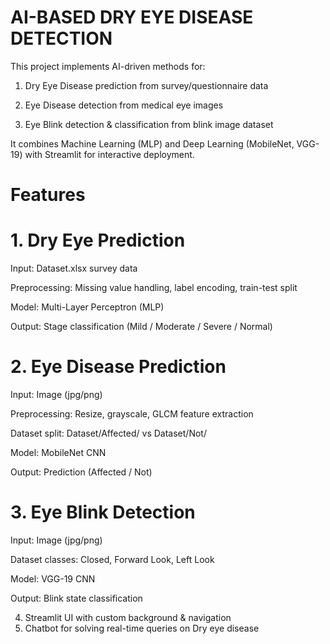 # AI-BASED DRY EYE DISEASE DETECTION

This project implements AI-driven methods for:

1. Dry Eye Disease prediction from survey/questionnaire data

2. Eye Disease detection from medical eye images

3. Eye Blink detection & classification from blink image dataset

It combines Machine Learning (MLP) and Deep Learning (MobileNet, VGG-19) with Streamlit for interactive deployment.

# Features

# 1. Dry Eye Prediction

   Input: Dataset.xlsx survey data

   Preprocessing: Missing value handling, label encoding, train-test split

   Model: Multi-Layer Perceptron (MLP)

   Output: Stage classification (Mild / Moderate / Severe / Normal)

# 2. Eye Disease Prediction

   Input: Image (jpg/png)

   Preprocessing: Resize, grayscale, GLCM feature extraction

   Dataset split: Dataset/Affected/ vs Dataset/Not/

   Model: MobileNet CNN

   Output: Prediction (Affected / Not)

# 3. Eye Blink Detection

   Input: Image (jpg/png)

   Dataset classes: Closed, Forward Look, Left Look

   Model: VGG-19 CNN

   Output: Blink state classification

4. Streamlit UI with custom background & navigation
5. Chatbot for solving real-time queries on Dry eye disease
